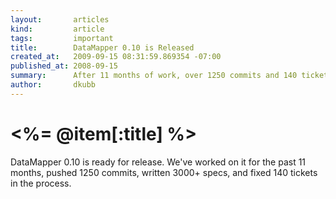 ```yaml
---
layout:       articles
kind:         article
tags:         important
title:        DataMapper 0.10 is Released
created_at:   2009-09-15 08:31:59.869354 -07:00
published_at: 2008-09-15
summary:      After 11 months of work, over 1250 commits and 140 tickets fixed 0.10 is ready
author:       dkubb
---
```


<%= @item[:title] %>
================

DataMapper 0.10 is ready for release. We've worked on it for the past 11 months,
pushed 1250 commits, written 3000+ specs, and fixed 140 tickets in the process.
